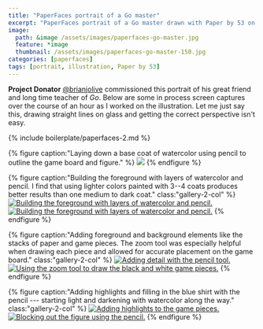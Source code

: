 ```yaml
---
title: "PaperFaces portrait of a Go master"
excerpt: "PaperFaces portrait of a Go master drawn with Paper by 53 on an iPad."
image: 
  path: &image /assets/images/paperfaces-go-master.jpg 
  feature: *image
  thumbnail: /assets/images/paperfaces-go-master-150.jpg
categories: [paperfaces]
tags: [portrait, illustration, Paper by 53]
---
```


**Project Donator** [@brianjolive](https://twitter.com/brianjolive) commissioned this portrait of his great friend and long time teacher of *Go*. Below are some in process screen captures over the course of an hour as I worked on the illustration. Let me just say this, drawing straight lines on glass and getting the correct perspective isn't easy.

{% include boilerplate/paperfaces-2.md %}

{% figure caption:"Laying down a base coat of watercolor using pencil to outline the game board and figure." %}
[![](/assets/images/paperfaces-go-master-process-1-600.jpg)](/assets/images/paperfaces-go-master-process-1-lg.jpg)
{% endfigure %}

{% figure caption:"Building the foreground with layers of watercolor and pencil. I find that using lighter colors painted with 3--4 coats produces better results than one medium to dark coat." class:"gallery-2-col" %}
[![Building the foreground with layers of watercolor and pencil.](/assets/images/paperfaces-go-master-process-2-600.jpg)](/assets/images/paperfaces-go-master-process-2-lg.jpg)
[![Building the foreground with layers of watercolor and pencil.](/assets/images/paperfaces-go-master-process-3-600.jpg)](/assets/images/paperfaces-go-master-process-3-lg.jpg)
{% endfigure %}

{% figure caption:"Adding foreground and background elements like the stacks of paper and game pieces. The zoom tool was especially helpful when drawing each piece and allowed for accurate placement on the game board." class:"gallery-2-col" %}
[![Adding detail with the pencil tool.](/assets/images/paperfaces-go-master-process-4-600.jpg)](/assets/images/paperfaces-go-master-process-4-lg.jpg)
[![Using the zoom tool to draw the black and white game pieces.](/assets/images/paperfaces-go-master-process-5-600.jpg)](/assets/images/paperfaces-go-master-process-5-lg.jpg)
{% endfigure %}

{% figure caption:"Adding highlights and filling in the blue shirt with the pencil --- starting light and darkening with watercolor along the way." class:"gallery-2-col" %}
[![Adding highlights to the game pieces.](/assets/images/paperfaces-go-master-process-6-600.jpg)](/assets/images/paperfaces-go-master-process-6-lg.jpg)
[![Blocking out the figure using the pencil.](/assets/images/paperfaces-go-master-process-7-600.jpg)](/assets/images/paperfaces-go-master-process-7-lg.jpg)
{% endfigure %}
